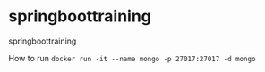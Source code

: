 # springboottraining
springboottraining


How to run
`docker run -it --name mongo -p 27017:27017 -d mongo`
